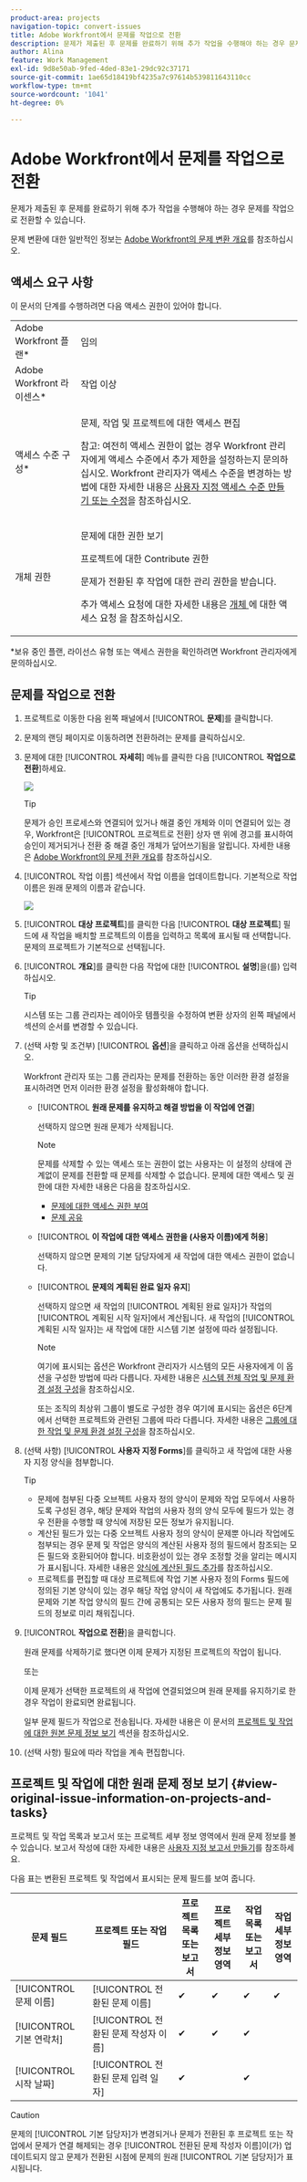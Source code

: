 ```yaml
---
product-area: projects
navigation-topic: convert-issues
title: Adobe Workfront에서 문제를 작업으로 전환
description: 문제가 제출된 후 문제를 완료하기 위해 추가 작업을 수행해야 하는 경우 문제를 작업으로 전환할 수 있습니다.
author: Alina
feature: Work Management
exl-id: 9d8e50ab-9fed-4ded-83e1-29dc92c37171
source-git-commit: 1ae65d18419bf4235a7c97614b539811643110cc
workflow-type: tm+mt
source-wordcount: '1041'
ht-degree: 0%

---
```


# Adobe Workfront에서 문제를 작업으로 전환

문제가 제출된 후 문제를 완료하기 위해 추가 작업을 수행해야 하는 경우 문제를 작업으로 전환할 수 있습니다.

문제 변환에 대한 일반적인 정보는 [Adobe Workfront의 문제 변환 개요](../../../manage-work/issues/convert-issues/convert-issues.md)를 참조하십시오.

## 액세스 요구 사항

이 문서의 단계를 수행하려면 다음 액세스 권한이 있어야 합니다.

<table style="table-layout:auto"> 
 <col> 
 <col> 
 <tbody> 
  <tr> 
   <td role="rowheader">Adobe Workfront 플랜*</td> 
   <td> <p>임의</p> </td> 
  </tr> 
  <tr> 
   <td role="rowheader">Adobe Workfront 라이센스*</td> 
   <td> <p>작업 이상</p> </td> 
  </tr> 
  <tr> 
   <td role="rowheader">액세스 수준 구성*</td> 
   <td> <p>문제, 작업 및 프로젝트에 대한 액세스 편집</p> <p>참고: 여전히 액세스 권한이 없는 경우 Workfront 관리자에게 액세스 수준에서 추가 제한을 설정하는지 문의하십시오. Workfront 관리자가 액세스 수준을 변경하는 방법에 대한 자세한 내용은 <a href="../../../administration-and-setup/add-users/configure-and-grant-access/create-modify-access-levels.md" class="MCXref xref">사용자 지정 액세스 수준 만들기 또는 수정</a>을 참조하십시오.</p> </td> 
  </tr> 
  <tr> 
   <td role="rowheader">개체 권한</td> 
   <td> <p>문제에 대한 권한 보기</p> <p>프로젝트에 대한 Contribute 권한</p> <p>문제가 전환된 후 작업에 대한 관리 권한을 받습니다.</p> <p>추가 액세스 요청에 대한 자세한 내용은 <a href="../../../workfront-basics/grant-and-request-access-to-objects/request-access.md" class="MCXref xref">개체 </a>에 대한 액세스 요청 을 참조하십시오.</p> </td> 
  </tr> 
 </tbody> 
</table>

*보유 중인 플랜, 라이선스 유형 또는 액세스 권한을 확인하려면 Workfront 관리자에게 문의하십시오.

## 문제를 작업으로 전환

1. 프로젝트로 이동한 다음 왼쪽 패널에서 [!UICONTROL **문제**]&#x200B;를 클릭합니다.
1. 문제의 랜딩 페이지로 이동하려면 전환하려는 문제를 클릭하십시오.
1. 문제에 대한 [!UICONTROL **자세히**] 메뉴를 클릭한 다음 [!UICONTROL **작업으로 전환**]&#x200B;하세요.

   ![](assets/qs-issue-more-menu-highlighted-350x469.png)

   >[!TIP]
   >
   >문제가 승인 프로세스와 연결되어 있거나 해결 중인 개체와 이미 연결되어 있는 경우, Workfront은 [!UICONTROL 프로젝트로 전환] 상자 맨 위에 경고를 표시하여 승인이 제거되거나 전환 중 해결 중인 개체가 덮어쓰기됨을 알립니다. 자세한 내용은 [Adobe Workfront의 문제 전환 개요](../../../manage-work/issues/convert-issues/convert-issues.md)를 참조하십시오.

1. [!UICONTROL 작업 이름] 섹션에서 작업 이름을 업데이트합니다. 기본적으로 작업 이름은 원래 문제의 이름과 같습니다.

   ![](assets/convert-to-task-box-nwe.png)

1. [!UICONTROL **대상 프로젝트**]&#x200B;를 클릭한 다음 [!UICONTROL **대상 프로젝트**] 필드에 새 작업을 배치할 프로젝트의 이름을 입력하고 목록에 표시될 때 선택합니다. 문제의 프로젝트가 기본적으로 선택됩니다.

1. [!UICONTROL **개요**]&#x200B;를 클릭한 다음 작업에 대한 [!UICONTROL **설명**]&#x200B;을(를) 입력하십시오.

   >[!TIP]
   >
   >   시스템 또는 그룹 관리자는 레이아웃 템플릿을 수정하여 변환 상자의 왼쪽 패널에서 섹션의 순서를 변경할 수 있습니다.

1. (선택 사항 및 조건부) [!UICONTROL **옵션**]&#x200B;을 클릭하고 아래 옵션을 선택하십시오.

   Workfront 관리자 또는 그룹 관리자는 문제를 전환하는 동안 이러한 환경 설정을 표시하려면 먼저 이러한 환경 설정을 활성화해야 합니다.

   * [!UICONTROL **원래 문제를 유지하고 해결 방법을 이 작업에 연결**]

     선택하지 않으면 원래 문제가 삭제됩니다.

     >[!NOTE]
     >
     >문제를 삭제할 수 있는 액세스 또는 권한이 없는 사용자는 이 설정의 상태에 관계없이 문제를 전환할 때 문제를 삭제할 수 없습니다. 문제에 대한 액세스 및 권한에 대한 자세한 내용은 다음을 참조하십시오.
     >   
     >   * [문제에 대한 액세스 권한 부여](../../../administration-and-setup/add-users/configure-and-grant-access/grant-access-issues.md)
     >   * [문제 공유](../../../workfront-basics/grant-and-request-access-to-objects/share-an-issue.md)
     >   
     >

   * [!UICONTROL **이 작업에 대한 액세스 권한을 (사용자 이름)에게 허용**]

     선택하지 않으면 문제의 기본 담당자에게 새 작업에 대한 액세스 권한이 없습니다.

   * [!UICONTROL **문제의 계획된 완료 일자 유지**]

     선택하지 않으면 새 작업의 [!UICONTROL 계획된 완료 일자]가 작업의 [!UICONTROL 계획된 시작 일자]에서 계산됩니다. 새 작업의 [!UICONTROL 계획된 시작 일자]는 새 작업에 대한 시스템 기본 설정에 따라 설정됩니다.

     >[!NOTE]
     >
     >
     >여기에 표시되는 옵션은 Workfront 관리자가 시스템의 모든 사용자에게 이 옵션을 구성한 방법에 따라 다릅니다. 자세한 내용은 [시스템 전체 작업 및 문제 환경 설정 구성](../../../administration-and-setup/set-up-workfront/configure-system-defaults/set-task-issue-preferences.md)을 참조하십시오.
     >
     >또는 조직의 최상위 그룹이 별도로 구성한 경우 여기에 표시되는 옵션은 6단계에서 선택한 프로젝트와 관련된 그룹에 따라 다릅니다. 자세한 내용은 [그룹에 대한 작업 및 문제 환경 설정 구성](../../../administration-and-setup/manage-groups/create-and-manage-groups/configure-task-issue-preferences-group.md)을 참조하십시오.

1. (선택 사항) [!UICONTROL **사용자 지정 Forms**]&#x200B;를 클릭하고 새 작업에 대한 사용자 지정 양식을 첨부합니다.

   >[!TIP]
   >
   >* 문제에 첨부된 다중 오브젝트 사용자 정의 양식이 문제와 작업 모두에서 사용하도록 구성된 경우, 해당 문제와 작업의 사용자 정의 양식 모두에 필드가 있는 경우 전환을 수행할 때 양식에 저장된 모든 정보가 유지됩니다.
   >* 계산된 필드가 있는 다중 오브젝트 사용자 정의 양식이 문제뿐 아니라 작업에도 첨부되는 경우 문제 및 작업은 양식의 계산된 사용자 정의 필드에서 참조되는 모든 필드와 호환되어야 합니다. 비호환성이 있는 경우 조정할 것을 알리는 메시지가 표시됩니다. 자세한 내용은 [양식에 계산된 필드 추가](/help/quicksilver/administration-and-setup/customize-workfront/create-manage-custom-forms/form-designer/design-a-form/add-a-calculated-field.md)를 참조하십시오.
   >* 프로젝트를 편집할 때 대상 프로젝트에 작업 기본 사용자 정의 Forms 필드에 정의된 기본 양식이 있는 경우 해당 작업 양식이 새 작업에도 추가됩니다. 원래 문제와 기본 작업 양식의 필드 간에 공통되는 모든 사용자 정의 필드는 문제 필드의 정보로 미리 채워집니다.


1. [!UICONTROL **작업으로 전환**]&#x200B;을 클릭합니다.

   원래 문제를 삭제하기로 했다면 이제 문제가 지정된 프로젝트의 작업이 됩니다.

   또는

   이제 문제가 선택한 프로젝트의 새 작업에 연결되었으며 원래 문제를 유지하기로 한 경우 작업이 완료되면 완료됩니다.

   일부 문제 필드가 작업으로 전송됩니다. 자세한 내용은 이 문서의 [프로젝트 및 작업에 대한 원본 문제 정보 보기](#view-original-issue-information-on-projects-and-tasks) 섹션을 참조하십시오.

1. (선택 사항) 필요에 따라 작업을 계속 편집합니다.

## 프로젝트 및 작업에 대한 원래 문제 정보 보기 {#view-original-issue-information-on-projects-and-tasks}

프로젝트 및 작업 목록과 보고서 또는 프로젝트 세부 정보 영역에서 원래 문제 정보를 볼 수 있습니다. 보고서 작성에 대한 자세한 내용은 [사용자 지정 보고서 만들기](../../../reports-and-dashboards/reports/creating-and-managing-reports/create-custom-report.md)를 참조하세요.

다음 표는 변환된 프로젝트 및 작업에서 표시되는 문제 필드를 보여 줍니다.

| 문제 필드 | 프로젝트 또는 작업 필드 | 프로젝트 목록 또는 보고서 | 프로젝트 세부 정보 영역 | 작업 목록 또는 보고서 | 작업 세부 정보 영역 |
|---|---|---|---|---|---|
| [!UICONTROL 문제 이름] | [!UICONTROL 전환된 문제 이름] | ✔ | ✔ | ✔ | ✔ |
| [!UICONTROL 기본 연락처] | [!UICONTROL 전환된 문제 작성자 이름] | ✔ | ✔ | ✔ |
| [!UICONTROL 시작 날짜] | [!UICONTROL 전환된 문제 입력 일자] | ✔ |  | ✔ |


>[!CAUTION]
>
>문제의 [!UICONTROL 기본 담당자]가 변경되거나 문제가 전환된 후 프로젝트 또는 작업에서 문제가 연결 해제되는 경우 [!UICONTROL 전환된 문제 작성자 이름]이(가) 업데이트되지 않고 문제가 전환된 시점에 문제의 원래 [!UICONTROL 기본 담당자]가 표시됩니다.
